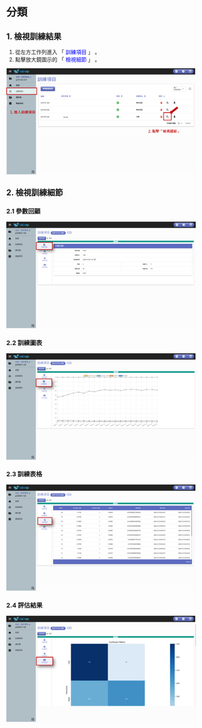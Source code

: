 # 分類

## 1. 檢視訓練結果

1. 從左方工作列進入 「 <font color="blue">訓練項目</font> 」 。
2. 點擊放大鏡圖示的 「 <font color="blue">檢視細節</font> 」 。

![alt text](image-14.png)

## 2. 檢視訓練細節

### 2.1 參數回顧

![alt text](image-15.png)


### 2.2 訓練圖表

![alt text](image-16.png)

### 2.3 訓練表格

![alt text](image-17.png)

### 2.4 評估結果

![alt text](image-18.png)
